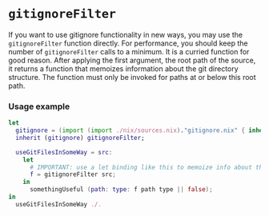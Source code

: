 
# `gitignoreFilter`

If you want to use gitignore functionality in new ways, you may use the
`gitignoreFilter` function directly. For performance, you should keep
the number of `gitignoreFilter` calls to a minimum. It is a curried
function for good reason. After applying the first argument, the root
path of the source, it returns a function that memoizes information
about the git directory structure. The function must only be invoked
for paths at or below this root path.

### Usage example

```nix
let
  gitignore = (import (import ./nix/sources.nix)."gitignore.nix" { inherit lib; });
  inherit (gitignore) gitignoreFilter;

  useGitFilesInSomeWay = src:
    let
      # IMPORTANT: use a let binding like this to memoize info about the git directories.
      f = gitignoreFilter src;
    in
      somethingUseful (path: type: f path type || false);
in
  useGitFilesInSomeWay ./.
```
